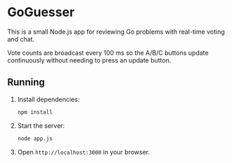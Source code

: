 # GoGuesser

This is a small Node.js app for reviewing Go problems with real-time voting and chat.

Vote counts are broadcast every 100 ms so the A/B/C buttons update
continuously without needing to press an update button.

## Running

1. Install dependencies:
   ```bash
   npm install
   ```
2. Start the server:
   ```bash
   node app.js
   ```
3. Open `http://localhost:3000` in your browser.
